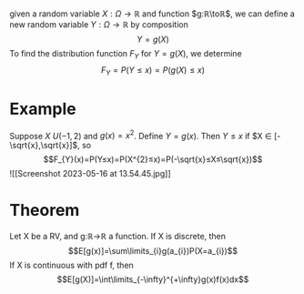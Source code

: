 given a random variable $X:\Omega \to ℝ$ and function $g:ℝ\toℝ$, we can define a new random variable $Y:\Omega \to ℝ$ by composition $$Y=g(X)$$
To find the distribution function $F_{Y}$ for $Y=g(X)$, we determine $$F_{Y}=P(Y≤x)=P(g(X)≤x)$$
# Example
Suppose $X~U(-1,2)$ and $g(x)=x^{2}$. Define $Y=g(x)$.
Then $Y ≤ x$ if $X ∈ [-\sqrt{x},\sqrt{x}]$, so $$F_{Y}(x)=P(Y≤x)=P(X^{2}≤x)=P(-\sqrt{x}≤X≤\sqrt{x})$$
				![[Screenshot 2023-05-16 at 13.54.45.jpg]]

# Theorem
Let X be a RV, and g:ℝ→ℝ a function. 
If X is discrete, then $$E[g(x)]=\sum\limits_{i}g(a_{i})P(X=a_{i})$$
If X is continuous with pdf f, then $$E[g(X)]=\int\limits_{-\infty}^{+\infty}g(x)f(x)dx$$

